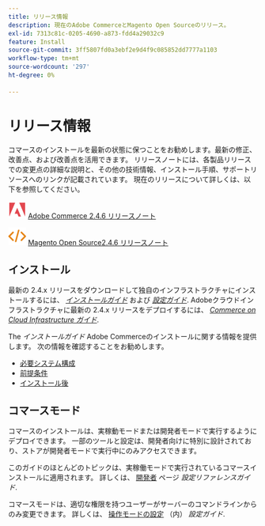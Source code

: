 ```yaml
---
title: リリース情報
description: 現在のAdobe CommerceとMagento Open Sourceのリリース。
exl-id: 7313c81c-0205-4690-a873-fdd4a29032c9
feature: Install
source-git-commit: 3ff5807fd0a3ebf2e9d4f9c085852dd7777a1103
workflow-type: tm+mt
source-wordcount: '297'
ht-degree: 0%

---
```


# リリース情報

コマースのインストールを最新の状態に保つことをお勧めします。最新の修正、改善点、および改善点を活用できます。 リリースノートには、各製品リリースでの変更点の詳細な説明と、その他の技術情報、インストール手順、サポートリソースへのリンクが記載されています。 現在のリリースについて詳しくは、以下を参照してください。

![Adobe Commerce](../assets/adobe-logo.svg) [Adobe Commerce 2.4.6 リリースノート][1]

![Magento Open Source](../assets/open-source.svg) [Magento Open Source2.4.6 リリースノート][2]

## インストール

最新の 2.4.x リリースをダウンロードして独自のインフラストラクチャにインストールするには、 [_インストールガイド_][3] および [_設定ガイド_][4]. Adobeクラウドインフラストラクチャに最新の 2.4.x リリースをデプロイするには、 [_Commerce on Cloud Infrastructure ガイド_](https://experienceleague.adobe.com/docs/commerce-cloud-service/user-guide/overview.html).

The _インストールガイド_ Adobe Commerceのインストールに関する情報を提供します。 次の情報を確認することをお勧めします。

- [必要システム構成][5]
- [前提条件][6]
- [インストール後][7]

## コマースモード

コマースのインストールは、実稼動モードまたは開発者モードで実行するようにデプロイできます。 一部のツールと設定は、開発者向けに特別に設計されており、ストアが開発者モードで実行中にのみアクセスできます。

このガイドのほとんどのトピックは、実稼働モードで実行されているコマースインストールに適用されます。 詳しくは、 [開発者](../configuration-reference/advanced/developer.md) ページ _設定リファレンスガイド_.

コマースモードは、適切な権限を持つユーザーがサーバーのコマンドラインからのみ変更できます。 詳しくは、 [操作モードの設定](https://experienceleague.adobe.com/docs/commerce-operations/configuration-guide/cli/set-mode.html) （内） _設定ガイド_.


[1]: https://experienceleague.adobe.com/docs/commerce-operations/release/notes/adobe-commerce/2-4-6.html
[2]: https://experienceleague.adobe.com/docs/commerce-operations/release/notes/magento-open-source/2-4-6.html
[3]: https://experienceleague.adobe.com/docs/commerce-operations/installation-guide/overview.html
[4]: https://experienceleague.adobe.com/docs/commerce-operations/configuration-guide/overview.html
[5]: https://experienceleague.adobe.com/docs/commerce-operations/installation-guide/system-requirements.html
[6]: https://experienceleague.adobe.com/docs/commerce-operations/installation-guide/prerequisites/overview.html
[7]: https://experienceleague.adobe.com/docs/commerce-operations/installation-guide/next-steps/verify.html
